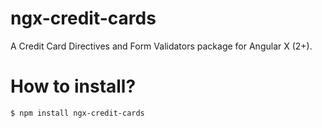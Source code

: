 # ngx-credit-cards
A Credit Card Directives and Form Validators package for Angular X (2+).


# How to install?  

`$ npm install ngx-credit-cards`   
